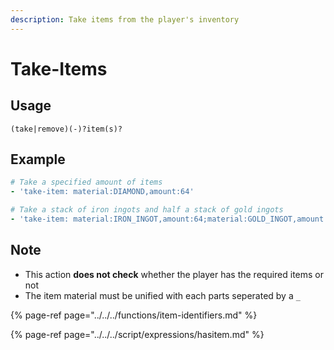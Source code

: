 ```yaml
---
description: Take items from the player's inventory
---
```


# Take-Items

## Usage

```text
(take|remove)(-)?item(s)?
```

## Example

```yaml
# Take a specified amount of items
- 'take-item: material:DIAMOND,amount:64'
```

```yaml
# Take a stack of iron ingots and half a stack of gold ingots
- 'take-item: material:IRON_INGOT,amount:64;material:GOLD_INGOT,amount:32'
```

## Note

* This action **does not check** whether the player has the required items or not
* The item material must be unified with each parts seperated by a `_`

{% page-ref page="../../../functions/item-identifiers.md" %}

{% page-ref page="../../../script/expressions/hasitem.md" %}

